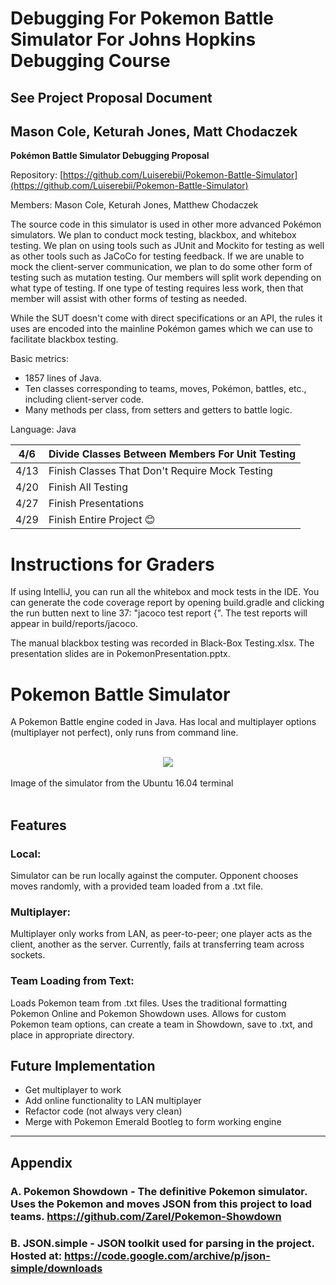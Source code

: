 # Debugging For Pokemon Battle Simulator For Johns Hopkins Debugging Course
##  See Project Proposal Document
##  Mason Cole, Keturah Jones, Matt Chodaczek


**Pokémon Battle Simulator Debugging Proposal**

Repository: [https://github.com/Luiserebii/Pokemon-Battle-Simulator](https://github.com/Luiserebii/Pokemon-Battle-Simulator)

Members: Mason Cole, Keturah Jones, Matthew Chodaczek

The source code in this simulator is used in other more advanced Pokémon simulators. We plan to conduct mock testing, blackbox, and whitebox testing. We plan on using tools such as JUnit and Mockito for testing as well as other tools such as JaCoCo for testing feedback. If we are unable to mock the client-server communication, we plan to do some other form of testing such as mutation testing. Our members will split work depending on what type of testing. If one type of testing requires less work, then that member will assist with other forms of testing as needed.

While the SUT doesn&#39;t come with direct specifications or an API, the rules it uses are encoded into the mainline Pokémon games which we can use to facilitate blackbox testing.

Basic metrics:

- 1857 lines of Java.
- Ten classes corresponding to teams, moves, Pokémon, battles, etc., including client-server code.
- Many methods per class, from setters and getters to battle logic.

Language: Java

| 4/6 | Divide Classes Between Members For Unit Testing |
| --- | --- |
| 4/13 | Finish Classes That Don&#39;t Require Mock Testing |
| 4/20 | Finish All Testing |
| 4/27 | Finish Presentations |
| 4/29 | Finish Entire Project 😊 |

# Instructions for Graders
If using IntelliJ, you can run all the whitebox and mock tests in the IDE. You can generate the code coverage report by opening build.gradle and clicking the run butten next to line 37: "jacoco test report {". The test reports will appear in build/reports/jacoco.

The manual blackbox testing was recorded in Black-Box Testing.xlsx. The presentation slides are in PokemonPresentation.pptx.

# Pokemon Battle Simulator
A Pokemon Battle engine coded in Java. Has local and multiplayer options (multiplayer not perfect), only runs from command line.

<br>
<div align="center"><img src="http://i.imgur.com/C9VgeW7.png"/></div><br>
Image of the simulator from the Ubuntu 16.04 terminal
<br>
<br>

## Features

### Local:
Simulator can be run locally against the computer. Opponent chooses moves randomly, with a provided team loaded from a .txt file.

### Multiplayer:
Multiplayer only works from LAN, as peer-to-peer; one player acts as the client, another as the server. Currently, fails at transferring team across sockets.

### Team Loading from Text: 
Loads Pokemon team from .txt files. Uses the traditional formatting Pokemon Online and Pokemon Showdown uses. Allows for custom Pokemon team options, can create a team in Showdown, save to .txt, and place in appropriate directory.

## Future Implementation
* Get multiplayer to work
* Add online functionality to LAN multiplayer
* Refactor code (not always very clean)
* Merge with Pokemon Emerald Bootleg to form working engine

-----------------------------------------------------------------------------------------

## Appendix

### A. Pokemon Showdown - The definitive Pokemon simulator. Uses the Pokemon and moves JSON from this project to load teams. https://github.com/Zarel/Pokemon-Showdown

### B. JSON.simple - JSON toolkit used for parsing in the project. Hosted at: https://code.google.com/archive/p/json-simple/downloads


